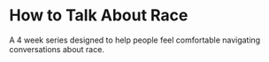 # How to Talk About Race
A 4 week series designed to help people feel comfortable navigating conversations about race. 
